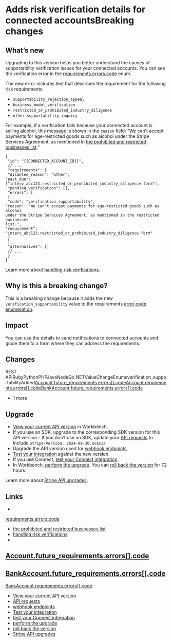 # Adds risk verification details for connected accountsBreaking changes

## What’s new

Upgrading to this version helps you better understand the causes of
supportability verification issues for your connected accounts. You can see the
verification error in the
[requirements.errors.code](https://docs.stripe.com/api/accounts/object#account_object-requirements-errors-code)
enum.

The new error includes text that describes the requirement for the following
risk requirements:

- `supportability_rejection_appeal`
- `business_model_verification`
- `restricted_or_prohibited_industry_diligence`
- `other_supportability_inquiry`

For example, if a verification fails because your connected account is selling
alcohol, this message is shown in the `reason` field: “We can’t accept payments
for age-restricted goods such as alcohol under the Stripe Services Agreement, as
mentioned in [the prohibited and restricted businesses
list](https://stripe.com/legal/restricted-businesses).”

```
{
 "id": "{{CONNECTED_ACCOUNT_ID}}",
 // ...
 "requirements": {
 "disabled_reason": "other",
"past_due": ["interv_abc123.restricted_or_prohibited_industry_diligence.form"],
 "pending_verification": [],
 "errors": [
 {
 "code": "verification_supportability",
"reason": "We can't accept payments for age-resticted goods such as alcohol
under the Stripe Services Agreement, as mentioned in the restricted businesses
list.",
"requirement": "interv_abc123.restricted_or_prohibited_industry_diligence.form"
 }
 ],
 "alternatives": []
 // ...
 }
}
```

Learn more about [handling risk
verifications](https://docs.stripe.com/connect/handling-api-verification#handle-risk-verifications).

## Why is this a breaking change?

This is a breaking change because it adds the new `verification_supportability`
value to the requirements [error code
enumeration](https://docs.stripe.com/api/accounts/object#account_object-requirements-errors-code).

## Impact

You can use the details to send notifications to connected accounts and guide
them to a form where they can address the requirements.

## Changes

REST
APIRubyPythonPHPJavaNodeGo.NETValueChangeEnumsverification_supportabilityAdded[Account.future_requirements.errors[].code](https://docs.stripe.com/api/accounts/object#account_object-future_requirements-errors-code)[Account.requirements.errors[].code](https://docs.stripe.com/api/accounts/object#account_object-requirements-errors-code)[BankAccount.future_requirements.errors[].code](https://docs.stripe.com/api/external_account_bank_accounts/object#account_bank_account_object-future_requirements-errors-code)
+ 1 more
## Upgrade

- [View your current API
version](https://docs.stripe.com/upgrades#view-your-api-version-and-the-latest-available-upgrade-in-workbench)
in Workbench.
- If you use an SDK, upgrade to the corresponding SDK version for this API
version.- If you don’t use an SDK, update your [API
requests](https://docs.stripe.com/api/versioning) to include `Stripe-Version:
2024-09-30.acacia`
- Upgrade the API version used for [webhook
endpoints](https://docs.stripe.com/webhooks/versioning).
- [Test your integration](https://docs.stripe.com/testing) against the new
version.
- If you use Connect, [test your Connect
integration](https://docs.stripe.com/connect/testing).
- In Workbench, [perform the
upgrade](https://docs.stripe.com/upgrades#perform-the-upgrade). You can [roll
back the version](https://docs.stripe.com/upgrades#roll-back-your-api-version)
for 72 hours.

Learn more about [Stripe API upgrades](https://docs.stripe.com/upgrades).

## Links

-
[requirements.errors.code](https://docs.stripe.com/api/accounts/object#account_object-requirements-errors-code)
- [the prohibited and restricted businesses
list](https://stripe.com/legal/restricted-businesses)
- [handling risk
verifications](https://docs.stripe.com/connect/handling-api-verification#handle-risk-verifications)
-
[Account.future_requirements.errors[].code](https://docs.stripe.com/api/accounts/object#account_object-future_requirements-errors-code)
-
[BankAccount.future_requirements.errors[].code](https://docs.stripe.com/api/external_account_bank_accounts/object#account_bank_account_object-future_requirements-errors-code)
-
[BankAccount.requirements.errors[].code](https://docs.stripe.com/api/external_account_bank_accounts/object#account_bank_account_object-requirements)
- [View your current API
version](https://docs.stripe.com/upgrades#view-your-api-version-and-the-latest-available-upgrade-in-workbench)
- [API requests](https://docs.stripe.com/api/versioning)
- [webhook endpoints](https://docs.stripe.com/webhooks/versioning)
- [Test your integration](https://docs.stripe.com/testing)
- [test your Connect integration](https://docs.stripe.com/connect/testing)
- [perform the upgrade](https://docs.stripe.com/upgrades#perform-the-upgrade)
- [roll back the
version](https://docs.stripe.com/upgrades#roll-back-your-api-version)
- [Stripe API upgrades](https://docs.stripe.com/upgrades)